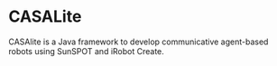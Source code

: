 CASALite
========

CASAlite is a Java framework to develop communicative agent-based robots using SunSPOT and iRobot Create.